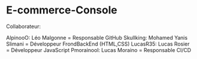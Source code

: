 # E-commerce-Console


Collaborateur:

AlpinooO: Léo Malgonne = Responsable GitHub
Skullking: Mohamed Yanis Slimani = Développeur FrondBackEnd (HTML,CSS)
LucasR35: Lucas Rosier = Développeur JavaScript
Pmorainool: Lucas Moraino = Responsable CI/CD
